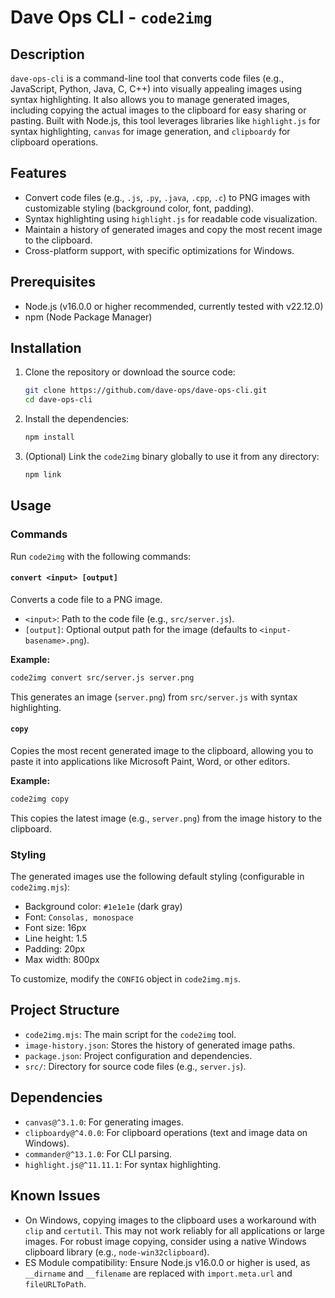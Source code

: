 # Dave Ops CLI - `code2img`

## Description
`dave-ops-cli` is a command-line tool that converts code files (e.g., JavaScript, Python, Java, C, C++) into visually appealing images using syntax highlighting. It also allows you to manage generated images, including copying the actual images to the clipboard for easy sharing or pasting. Built with Node.js, this tool leverages libraries like `highlight.js` for syntax highlighting, `canvas` for image generation, and `clipboardy` for clipboard operations.

## Features
- Convert code files (e.g., `.js`, `.py`, `.java`, `.cpp`, `.c`) to PNG images with customizable styling (background color, font, padding).
- Syntax highlighting using `highlight.js` for readable code visualization.
- Maintain a history of generated images and copy the most recent image to the clipboard.
- Cross-platform support, with specific optimizations for Windows.

## Prerequisites
- Node.js (v16.0.0 or higher recommended, currently tested with v22.12.0)
- npm (Node Package Manager)

## Installation

1. Clone the repository or download the source code:
   ```bash
   git clone https://github.com/dave-ops/dave-ops-cli.git
   cd dave-ops-cli
   ```

2. Install the dependencies:
   ```bash
   npm install
   ```

3. (Optional) Link the `code2img` binary globally to use it from any directory:
   ```bash
   npm link
   ```

## Usage

### Commands
Run `code2img` with the following commands:

#### `convert <input> [output]`
Converts a code file to a PNG image.
- `<input>`: Path to the code file (e.g., `src/server.js`).
- `[output]`: Optional output path for the image (defaults to `<input-basename>.png`).

**Example:**
```bash
code2img convert src/server.js server.png
```
This generates an image (`server.png`) from `src/server.js` with syntax highlighting.

#### `copy`
Copies the most recent generated image to the clipboard, allowing you to paste it into applications like Microsoft Paint, Word, or other editors.

**Example:**
```bash
code2img copy
```
This copies the latest image (e.g., `server.png`) from the image history to the clipboard.

### Styling
The generated images use the following default styling (configurable in `code2img.mjs`):
- Background color: `#1e1e1e` (dark gray)
- Font: `Consolas, monospace`
- Font size: 16px
- Line height: 1.5
- Padding: 20px
- Max width: 800px

To customize, modify the `CONFIG` object in `code2img.mjs`.

## Project Structure
- `code2img.mjs`: The main script for the `code2img` tool.
- `image-history.json`: Stores the history of generated image paths.
- `package.json`: Project configuration and dependencies.
- `src/`: Directory for source code files (e.g., `server.js`).

## Dependencies
- `canvas@^3.1.0`: For generating images.
- `clipboardy@^4.0.0`: For clipboard operations (text and image data on Windows).
- `commander@^13.1.0`: For CLI parsing.
- `highlight.js@^11.11.1`: For syntax highlighting.

## Known Issues
- On Windows, copying images to the clipboard uses a workaround with `clip` and `certutil`. This may not work reliably for all applications or large images. For robust image copying, consider using a native Windows clipboard library (e.g., `node-win32clipboard`).
- ES Module compatibility: Ensure Node.js v16.0.0 or higher is used, as `__dirname` and `__filename` are replaced with `import.meta.url` and `fileURLToPath`.
